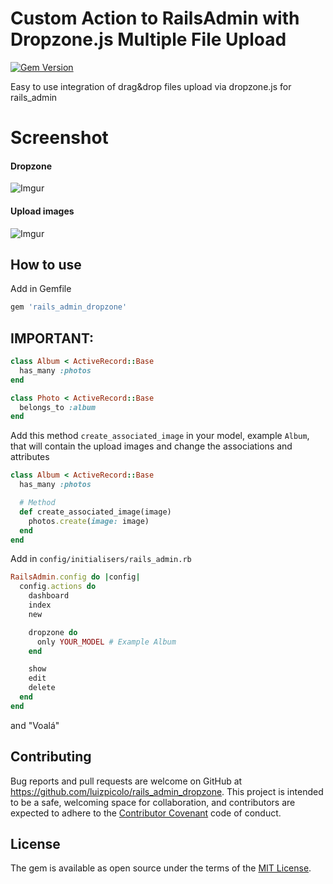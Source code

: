 # Custom Action to RailsAdmin with Dropzone.js Multiple File Upload

[![Gem Version](https://badge.fury.io/rb/rails_admin_dropzone.svg)](https://badge.fury.io/rb/rails_admin_dropzone)

Easy to use integration of drag&amp;drop files upload via dropzone.js for rails_admin

# Screenshot

#### Dropzone
![Imgur](http://i.imgur.com/PbfSMqy.png)

#### Upload images
![Imgur](http://i.imgur.com/GiVG0YX.png)

## How to use

Add in Gemfile

```ruby
gem 'rails_admin_dropzone'
```

## IMPORTANT:

```ruby
class Album < ActiveRecord::Base
  has_many :photos
end

class Photo < ActiveRecord::Base
  belongs_to :album
end
```

Add this method `create_associated_image` in your model, example `Album`, that will contain the upload images and change the associations and attributes

```ruby
class Album < ActiveRecord::Base
  has_many :photos

  # Method
  def create_associated_image(image)
    photos.create(image: image)
  end
end
```

Add in `config/initialisers/rails_admin.rb`

```ruby
RailsAdmin.config do |config|
  config.actions do
    dashboard
    index
    new

    dropzone do
      only YOUR_MODEL # Example Album
    end

    show
    edit
    delete
  end
end
```
and "Voalá"    

## Contributing

Bug reports and pull requests are welcome on GitHub at https://github.com/luizpicolo/rails_admin_dropzone. This project is intended to be a safe, welcoming space for collaboration, and contributors are expected to adhere to the [Contributor Covenant](http://contributor-covenant.org) code of conduct.

## License

The gem is available as open source under the terms of the [MIT License](http://opensource.org/licenses/MIT).
